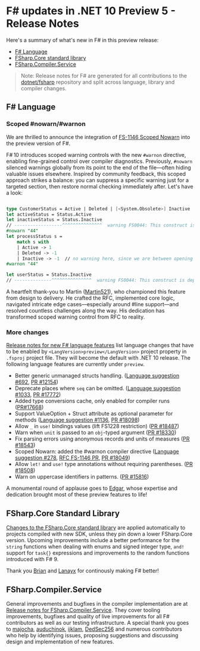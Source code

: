 # F# updates in .NET 10 Preview 5 - Release Notes

Here's a summary of what's new in F# in this preview release:

- [F# Language](#f-language)
- [FSharp.Core standard library](#fsharpcore-standard-library)
- [FSharp.Compiler.Service](#fsharpcompilerservice)

> Note: Release notes for F# are generated for all contributions to the [dotnet/fsharp](https://github.com/dotnet/fsharp) repository and split across language, library and compiler changes.

## F# Language

### Scoped #nowarn/#warnon
We are thrilled to announce the integration of [FS-1146 Scoped Nowarn](https://github.com/fsharp/fslang-design/blob/main/RFCs/FS-1146-scoped-nowarn.md) into the preview version of F#. 

F# 10 introduces scoped warning controls with the new `#warnon` directive, enabling fine-grained control over compiler diagnostics. Previously, `#nowarn` silenced warnings globally from its point to the end of the file—often hiding valuable issues elsewhere. Inspired by community feedback, this scoped approach strikes a balance: you can suppress a specific warning just for a targeted section, then restore normal checking immediately after. Let's have a look:

```fsharp

type CustomerStatus = Active | Deleted | [<System.Obsolete>] Inactive
let activeStatus = Status.Active
let inactiveStatus = Status.Inactive 
// ------------------^^^^^^^^^^^^^^^  warning FS0044: This construct is deprecated
#nowarn "44"
let processStatus s = 
    match s with
    | Active -> 1
    | Deleted -> -1
    | Inactive -> -1  // no warning here, since we are between opening "nowarn" and closing "warnon"
#warnon "44"

let userStatus = Status.Inactive
// --------------^^^^^^^^^^^^^^^  warning FS0044: This construct is deprecated

```


A heartfelt thank-you to Martin ([Martin521](https://github.com/Martin521)), who championed this feature from design to delivery. He crafted the RFC, implemented core logic, navigated intricate edge cases—especially around #line support—and resolved countless challenges along the way. His dedication has transformed scoped warning control from RFC to reality.


### More changes
[Release notes for new F# language features](https://fsharp.github.io/fsharp-compiler-docs/release-notes/Language.html) list language changes that have to be enabled by `<LangVersion>preview</LangVersion>` project property in `.fsproj` project file. They will become the default with .NET 10 release.
The following language features are currently under `preview`.

* Better generic unmanaged structs handling. ([Language suggestion #692](https://github.com/fsharp/fslang-suggestions/issues/692), [PR #12154](https://github.com/dotnet/fsharp/pull/12154))
* Deprecate places where `seq` can be omitted. ([Language suggestion #1033](https://github.com/fsharp/fslang-suggestions/issues/1033), [PR #17772](https://github.com/dotnet/fsharp/pull/17772))
* Added type conversions cache, only enabled for compiler runs ([PR#17668](https://github.com/dotnet/fsharp/pull/17668))
* Support ValueOption + Struct attribute as optional parameter for methods ([Language suggestion #1136](https://github.com/fsharp/fslang-suggestions/issues/1136), [PR #18098](https://github.com/dotnet/fsharp/pull/18098))
* Allow `_` in `use!` bindings values (lift FS1228 restriction) ([PR #18487](https://github.com/dotnet/fsharp/pull/18487))
* Warn when `unit` is passed to an `obj`-typed argument  ([PR #18330](https://github.com/dotnet/fsharp/pull/18330))
* Fix parsing errors using anonymous records and units of measures ([PR #18543](https://github.com/dotnet/fsharp/pull/18543))
* Scoped Nowarn: added the #warnon compiler directive ([Language suggestion #278](https://github.com/fsharp/fslang-suggestions/issues/278), [RFC FS-1146 PR](https://github.com/fsharp/fslang-design/pull/782), [PR #18049](https://github.com/dotnet/fsharp/pull/18049))
* Allow `let!` and `use!` type annotations without requiring parentheses. ([PR #18508](https://github.com/dotnet/fsharp/pull/18508))
* Warn on uppercase identifiers in patterns. ([PR #15816](https://github.com/dotnet/fsharp/pull/15816))

A monumental round of applause goes to [Edgar](https://github.com/edgarfgp), whose expertise and dedication brought most of these preview features to life!


## FSharp.Core Standard Library

[Changes to the FSharp.Core standard library](https://fsharp.github.io/fsharp-compiler-docs/release-notes/FSharp.Core.html#10.0.100-Added) are applied automatically to projects compiled with new SDK, unless they pin down a lower FSharp.Core version.
Upcoming improvements include a better performance for the `string` functions when dealing with enums and signed integer type, `and!` support for `task{}` expressions and improvements to the random functions introduced with F# 9.

Thank you [Brian](https://github.com/brianrourkeboll) and [Lanayx](https://github.com/dotnet/fsharp/commits?author=Lanayx) for continously making F# better!

## FSharp.Compiler.Service

General improvements and bugfixes in the compiler implementation are at [Release notes for FSharp.Compiler.Service](https://fsharp.github.io/fsharp-compiler-docs/release-notes/FSharp.Compiler.Service.html).
They cover tooling improvements, bugfixes and quality of live improvements for all F# contributors as well as our testing infrastructure. A special thank you goes to [majocha](https://github.com/dotnet/fsharp/commits?author=majocha), [auduchinok](https://github.com/dotnet/fsharp/commits?author=auduchinok), [ijklam](https://github.com/dotnet/fsharp/commits?author=ijklam), [DedSec256](https://github.com/dotnet/fsharp/commits?author=DedSec256) and numerous contributors who help by identifying issues, proposing suggestions and discussing design and implementation of new features.
